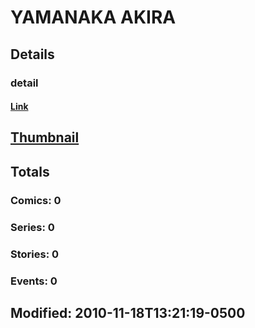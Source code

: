 # YAMANAKA  AKIRA 
## Details
### detail
#### [Link](http://marvel.com/comics/creators/7472/yamanaka_akira?utm_campaign=apiRef&utm_source=225578a89fc76f3d20fbffda5d17a88d)
## [Thumbnail](http://i.annihil.us/u/prod/marvel/i/mg/b/40/image_not_available.jpg)
## Totals
### Comics: 0
### Series: 0
### Stories: 0
### Events: 0
## Modified: 2010-11-18T13:21:19-0500
